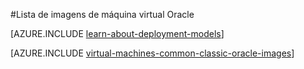 <properties
  pageTitle="Lista de imagens de Oracle VM | Microsoft Azure"
  description="Obter a lista de imagens de Oracle na Galeria de Azure e saiba como criar uma máquina de virtual Oracle."
  services="virtual-machines-linux"
  documentationCenter=""
  authors="rickstercdn"
  manager="timlt"
  editor=""
  tags="azure-service-management, azure-resource-manager"/>

<tags
  ms.service="virtual-machines-linux"
  ms.devlang="na"
  ms.topic="article"
  ms.tgt_pltfrm="vm-linux"
  ms.workload="infrastructure-services"
  ms.date="09/06/2016"
  ms.author="rclaus" />

#<a name="list-of-oracle-virtual-machine-images"></a>Lista de imagens de máquina virtual Oracle

[AZURE.INCLUDE [learn-about-deployment-models](../../includes/learn-about-deployment-models-both-include.md)]

[AZURE.INCLUDE [virtual-machines-common-classic-oracle-images](../../includes/virtual-machines-common-classic-oracle-images.md)]
